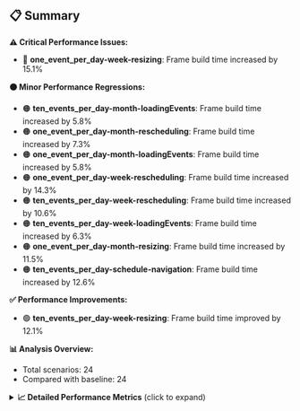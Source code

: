 ## 📋 Summary

**⚠️ Critical Performance Issues:**
- 🔴 **one_event_per_day-week-resizing**: Frame build time increased by 15.1%

**🟠 Minor Performance Regressions:**
- 🟠 **ten_events_per_day-month-loadingEvents**: Frame build time increased by 5.8%
- 🟠 **one_event_per_day-month-rescheduling**: Frame build time increased by 7.3%
- 🟠 **one_event_per_day-month-loadingEvents**: Frame build time increased by 5.8%
- 🟠 **one_event_per_day-week-rescheduling**: Frame build time increased by 14.3%
- 🟠 **ten_events_per_day-week-rescheduling**: Frame build time increased by 10.6%
- 🟠 **ten_events_per_day-week-loadingEvents**: Frame build time increased by 6.3%
- 🟠 **one_event_per_day-month-resizing**: Frame build time increased by 11.5%
- 🟠 **ten_events_per_day-schedule-navigation**: Frame build time increased by 12.6%

**✅ Performance Improvements:**
- 🟢 **ten_events_per_day-week-resizing**: Frame build time improved by 12.1%

**📊 Analysis Overview:**
- Total scenarios: 24
- Compared with baseline: 24

<details>
<summary><strong>📈 Detailed Performance Metrics</strong> (click to expand)</summary>

#### one_event_per_day-month-loadingEvents

| Metric | Current | Baseline | Change | Status |
|--------|---------|----------|--------|--------|
| Average Frame Build Time Millis | 4.10ms | 3.88ms | +0.23ms (+5.8%) | 🟠 |
| Worst Frame Build Time Millis | 8.06ms | 7.62ms | +0.44ms (+5.8%) | 🟠 |
| Missed Frame Build Budget Count | 0.0 | 0.0 | +0 (+0.0%) | 🟡 |
| Average Frame Rasterizer Time Millis | 2.63ms | 2.36ms | +0.27ms (+11.5%) | 🔴 |
| Missed Frame Rasterizer Budget Count | 0.0 | 0.0 | +0 (+0.0%) | 🟡 |
| New Gen Gc Count | 0.0 | 0.0 | +0 (+0.0%) | 🟡 |
| Old Gen Gc Count | 1.0 | 1.0 | +0 (+0.0%) | 🟡 |

#### one_event_per_day-month-navigation

| Metric | Current | Baseline | Change | Status |
|--------|---------|----------|--------|--------|
| Average Frame Build Time Millis | 4.79ms | 4.66ms | +0.13ms (+2.7%) | 🟠 |
| Worst Frame Build Time Millis | 18.75ms | 18.24ms | +0.50ms (+2.8%) | 🟠 |
| Missed Frame Build Budget Count | 1.25 | 1.0 | +0 (+25.0%) | 🔴 |
| Average Frame Rasterizer Time Millis | 3.96ms | 3.82ms | +0.14ms (+3.7%) | 🟠 |
| Missed Frame Rasterizer Budget Count | 0.25 | 0.25 | +0 (+0.0%) | 🟡 |
| New Gen Gc Count | 4.5 | 5.5 | -1 (-18.2%) | 🟢 |
| Old Gen Gc Count | 2.5 | 3.5 | -1 (-28.6%) | 🟢 |

#### one_event_per_day-month-rescheduling

| Metric | Current | Baseline | Change | Status |
|--------|---------|----------|--------|--------|
| Average Frame Build Time Millis | 0.70ms | 0.65ms | +0.05ms (+7.3%) | 🟠 |
| Worst Frame Build Time Millis | 7.40ms | 6.07ms | +1.33ms (+21.9%) | 🔴 |
| Missed Frame Build Budget Count | 0.0 | 0.0 | +0 (+0.0%) | 🟡 |
| Average Frame Rasterizer Time Millis | 2.87ms | 2.57ms | +0.30ms (+11.6%) | 🔴 |
| Missed Frame Rasterizer Budget Count | 0.25 | 0.25 | +0 (+0.0%) | 🟡 |
| New Gen Gc Count | 4.0 | 4.0 | +0 (+0.0%) | 🟡 |
| Old Gen Gc Count | 3.0 | 2.5 | +0 (+20.0%) | 🔴 |

#### one_event_per_day-month-resizing

| Metric | Current | Baseline | Change | Status |
|--------|---------|----------|--------|--------|
| Average Frame Build Time Millis | 0.59ms | 0.53ms | +0.06ms (+11.5%) | 🔴 |
| Worst Frame Build Time Millis | 4.33ms | 3.59ms | +0.74ms (+20.5%) | 🔴 |
| Missed Frame Build Budget Count | 0.0 | 0.0 | +0 (+0.0%) | 🟡 |
| Average Frame Rasterizer Time Millis | 2.62ms | 2.58ms | +0.05ms (+1.8%) | 🟠 |
| Missed Frame Rasterizer Budget Count | 0.0 | 0.0 | +0 (+0.0%) | 🟡 |
| New Gen Gc Count | 1.0 | 1.5 | -0 (-33.3%) | 🟢 |
| Old Gen Gc Count | 2.0 | 2.0 | +0 (+0.0%) | 🟡 |

#### one_event_per_day-schedule-loadingEvents

| Metric | Current | Baseline | Change | Status |
|--------|---------|----------|--------|--------|
| Average Frame Build Time Millis | 9.12ms | 8.90ms | +0.22ms (+2.4%) | 🟠 |
| Worst Frame Build Time Millis | 26.16ms | 25.36ms | +0.80ms (+3.1%) | 🟠 |
| Missed Frame Build Budget Count | 1.0 | 1.0 | +0 (+0.0%) | 🟡 |
| Average Frame Rasterizer Time Millis | 2.86ms | 2.85ms | +0.01ms (+0.3%) | 🟠 |
| Missed Frame Rasterizer Budget Count | 0.0 | 0.0 | +0 (+0.0%) | 🟡 |
| New Gen Gc Count | 2.0 | 2.0 | +0 (+0.0%) | 🟡 |
| Old Gen Gc Count | 2.0 | 1.5 | +0 (+33.3%) | 🔴 |

#### one_event_per_day-schedule-navigation

| Metric | Current | Baseline | Change | Status |
|--------|---------|----------|--------|--------|
| Average Frame Build Time Millis | 6.83ms | 6.98ms | -0.15ms (-2.2%) | 🟡 |
| Worst Frame Build Time Millis | 14.28ms | 16.47ms | -2.18ms (-13.3%) | 🟢 |
| Missed Frame Build Budget Count | 0.25 | 0.5 | -0 (-50.0%) | 🟢 |
| Average Frame Rasterizer Time Millis | 3.38ms | 3.23ms | +0.15ms (+4.6%) | 🟠 |
| Missed Frame Rasterizer Budget Count | 0.0 | 0.0 | +0 (+0.0%) | 🟡 |
| New Gen Gc Count | 7.0 | 6.0 | +1 (+16.7%) | 🔴 |
| Old Gen Gc Count | 3.0 | 2.0 | +1 (+50.0%) | 🔴 |

#### one_event_per_day-schedule-rescheduling

| Metric | Current | Baseline | Change | Status |
|--------|---------|----------|--------|--------|
| Average Frame Build Time Millis | 1.96ms | 1.95ms | +0.01ms (+0.5%) | 🟠 |
| Worst Frame Build Time Millis | 28.18ms | 28.35ms | -0.17ms (-0.6%) | 🟡 |
| Missed Frame Build Budget Count | 1.0 | 1.5 | -0 (-33.3%) | 🟢 |
| Average Frame Rasterizer Time Millis | 3.06ms | 3.11ms | -0.05ms (-1.5%) | 🟡 |
| Missed Frame Rasterizer Budget Count | 0.0 | 0.5 | -0 (-100.0%) | 🟢 |
| New Gen Gc Count | 8.5 | 9.0 | -0 (-5.6%) | 🟢 |
| Old Gen Gc Count | 4.0 | 4.0 | +0 (+0.0%) | 🟡 |

#### one_event_per_day-week-loadingEvents

| Metric | Current | Baseline | Change | Status |
|--------|---------|----------|--------|--------|
| Average Frame Build Time Millis | 1.25ms | 1.24ms | +0.01ms (+0.8%) | 🟠 |
| Worst Frame Build Time Millis | 2.38ms | 2.33ms | +0.05ms (+2.1%) | 🟠 |
| Missed Frame Build Budget Count | 0.0 | 0.0 | +0 (+0.0%) | 🟡 |
| Average Frame Rasterizer Time Millis | 2.05ms | 2.41ms | -0.37ms (-15.2%) | 🟢 |
| Missed Frame Rasterizer Budget Count | 0.0 | 0.0 | +0 (+0.0%) | 🟡 |
| New Gen Gc Count | 0.0 | 0.0 | +0 (+0.0%) | 🟡 |
| Old Gen Gc Count | 0.5 | 0.5 | +0 (+0.0%) | 🟡 |

#### one_event_per_day-week-navigation

| Metric | Current | Baseline | Change | Status |
|--------|---------|----------|--------|--------|
| Average Frame Build Time Millis | 2.93ms | 2.91ms | +0.02ms (+0.8%) | 🟠 |
| Worst Frame Build Time Millis | 9.71ms | 9.76ms | -0.05ms (-0.6%) | 🟡 |
| Missed Frame Build Budget Count | 0.0 | 0.0 | +0 (+0.0%) | 🟡 |
| Average Frame Rasterizer Time Millis | 3.47ms | 3.39ms | +0.08ms (+2.2%) | 🟠 |
| Missed Frame Rasterizer Budget Count | 0.25 | 0.25 | +0 (+0.0%) | 🟡 |
| New Gen Gc Count | 6.0 | 6.0 | +0 (+0.0%) | 🟡 |
| Old Gen Gc Count | 4.0 | 4.0 | +0 (+0.0%) | 🟡 |

#### one_event_per_day-week-rescheduling

| Metric | Current | Baseline | Change | Status |
|--------|---------|----------|--------|--------|
| Average Frame Build Time Millis | 0.68ms | 0.59ms | +0.09ms (+14.3%) | 🔴 |
| Worst Frame Build Time Millis | 5.76ms | 2.34ms | +3.42ms (+146.3%) | 🔴 |
| Missed Frame Build Budget Count | 0.0 | 0.0 | +0 (+0.0%) | 🟡 |
| Average Frame Rasterizer Time Millis | 2.88ms | 2.97ms | -0.08ms (-2.8%) | 🟡 |
| Missed Frame Rasterizer Budget Count | 0.25 | 0.25 | +0 (+0.0%) | 🟡 |
| New Gen Gc Count | 4.0 | 4.0 | +0 (+0.0%) | 🟡 |
| Old Gen Gc Count | 3.0 | 2.5 | +0 (+20.0%) | 🔴 |

#### one_event_per_day-week-resizing

| Metric | Current | Baseline | Change | Status |
|--------|---------|----------|--------|--------|
| Average Frame Build Time Millis | 0.68ms | 0.59ms | +0.09ms (+15.1%) | 🔴 |
| Worst Frame Build Time Millis | 2.49ms | 2.45ms | +0.04ms (+1.6%) | 🟠 |
| Missed Frame Build Budget Count | 0.0 | 0.0 | +0 (+0.0%) | 🟡 |
| Average Frame Rasterizer Time Millis | 3.95ms | 3.61ms | +0.34ms (+9.5%) | 🟠 |
| Missed Frame Rasterizer Budget Count | 0.25 | 0.0 | +0 (+0.0%) | 🟡 |
| New Gen Gc Count | 1.0 | 2.0 | -1 (-50.0%) | 🟢 |
| Old Gen Gc Count | 2.0 | 2.0 | +0 (+0.0%) | 🟡 |

#### one_event_per_day-week-scrolling

| Metric | Current | Baseline | Change | Status |
|--------|---------|----------|--------|--------|
| Average Frame Build Time Millis | 1.69ms | 1.74ms | -0.04ms (-2.5%) | 🟡 |
| Worst Frame Build Time Millis | 3.82ms | 2.99ms | +0.83ms (+27.8%) | 🔴 |
| Missed Frame Build Budget Count | 0.0 | 0.0 | +0 (+0.0%) | 🟡 |
| Average Frame Rasterizer Time Millis | 3.88ms | 3.35ms | +0.53ms (+15.8%) | 🔴 |
| Missed Frame Rasterizer Budget Count | 0.25 | 0.25 | +0 (+0.0%) | 🟡 |
| New Gen Gc Count | 5.0 | 5.5 | -0 (-9.1%) | 🟢 |
| Old Gen Gc Count | 2.0 | 2.0 | +0 (+0.0%) | 🟡 |

#### ten_events_per_day-month-loadingEvents

| Metric | Current | Baseline | Change | Status |
|--------|---------|----------|--------|--------|
| Average Frame Build Time Millis | 10.12ms | 9.56ms | +0.56ms (+5.8%) | 🟠 |
| Worst Frame Build Time Millis | 28.38ms | 27.51ms | +0.87ms (+3.2%) | 🟠 |
| Missed Frame Build Budget Count | 7.5 | 7.5 | +0 (+0.0%) | 🟡 |
| Average Frame Rasterizer Time Millis | 4.97ms | 4.92ms | +0.05ms (+1.0%) | 🟠 |
| Missed Frame Rasterizer Budget Count | 0.0 | 0.0 | +0 (+0.0%) | 🟡 |
| New Gen Gc Count | 11.0 | 10.0 | +1 (+10.0%) | 🟠 |
| Old Gen Gc Count | 7.5 | 7.5 | +0 (+0.0%) | 🟡 |

#### ten_events_per_day-month-navigation

| Metric | Current | Baseline | Change | Status |
|--------|---------|----------|--------|--------|
| Average Frame Build Time Millis | 10.77ms | 10.27ms | +0.50ms (+4.9%) | 🟠 |
| Worst Frame Build Time Millis | 40.45ms | 38.31ms | +2.14ms (+5.6%) | 🟠 |
| Missed Frame Build Budget Count | 2.5 | 2.5 | +0 (+0.0%) | 🟡 |
| Average Frame Rasterizer Time Millis | 5.31ms | 4.82ms | +0.49ms (+10.3%) | 🔴 |
| Missed Frame Rasterizer Budget Count | 0.0 | 0.0 | +0 (+0.0%) | 🟡 |
| New Gen Gc Count | 8.0 | 8.0 | +0 (+0.0%) | 🟡 |
| Old Gen Gc Count | 6.0 | 6.0 | +0 (+0.0%) | 🟡 |

#### ten_events_per_day-month-rescheduling

| Metric | Current | Baseline | Change | Status |
|--------|---------|----------|--------|--------|
| Average Frame Build Time Millis | 1.41ms | 1.42ms | -0.01ms (-0.5%) | 🟡 |
| Worst Frame Build Time Millis | 14.64ms | 14.41ms | +0.23ms (+1.6%) | 🟠 |
| Missed Frame Build Budget Count | 0.0 | 0.0 | +0 (+0.0%) | 🟡 |
| Average Frame Rasterizer Time Millis | 4.24ms | 4.04ms | +0.20ms (+5.0%) | 🟠 |
| Missed Frame Rasterizer Budget Count | 0.0 | 0.0 | +0 (+0.0%) | 🟡 |
| New Gen Gc Count | 6.0 | 6.0 | +0 (+0.0%) | 🟡 |
| Old Gen Gc Count | 2.0 | 2.0 | +0 (+0.0%) | 🟡 |

#### ten_events_per_day-month-resizing

| Metric | Current | Baseline | Change | Status |
|--------|---------|----------|--------|--------|
| Average Frame Build Time Millis | 1.48ms | 1.60ms | -0.12ms (-7.5%) | 🟢 |
| Worst Frame Build Time Millis | 11.70ms | 14.16ms | -2.46ms (-17.4%) | 🟢 |
| Missed Frame Build Budget Count | 0.0 | 0.5 | -0 (-100.0%) | 🟢 |
| Average Frame Rasterizer Time Millis | 5.35ms | 5.23ms | +0.12ms (+2.2%) | 🟠 |
| Missed Frame Rasterizer Budget Count | 0.0 | 0.5 | -0 (-100.0%) | 🟢 |
| New Gen Gc Count | 2.0 | 2.0 | +0 (+0.0%) | 🟡 |
| Old Gen Gc Count | 2.0 | 2.0 | +0 (+0.0%) | 🟡 |

#### ten_events_per_day-schedule-loadingEvents

| Metric | Current | Baseline | Change | Status |
|--------|---------|----------|--------|--------|
| Average Frame Build Time Millis | 5.77ms | 5.52ms | +0.25ms (+4.5%) | 🟠 |
| Worst Frame Build Time Millis | 29.34ms | 27.03ms | +2.31ms (+8.5%) | 🟠 |
| Missed Frame Build Budget Count | 3.5 | 4.0 | -0 (-12.5%) | 🟢 |
| Average Frame Rasterizer Time Millis | 3.26ms | 3.28ms | -0.03ms (-0.8%) | 🟡 |
| Missed Frame Rasterizer Budget Count | 0.0 | 0.0 | +0 (+0.0%) | 🟡 |
| New Gen Gc Count | 13.5 | 14.0 | -0 (-3.6%) | 🟡 |
| Old Gen Gc Count | 7.0 | 7.5 | -0 (-6.7%) | 🟢 |

#### ten_events_per_day-schedule-navigation

| Metric | Current | Baseline | Change | Status |
|--------|---------|----------|--------|--------|
| Average Frame Build Time Millis | 23.32ms | 20.71ms | +2.61ms (+12.6%) | 🔴 |
| Worst Frame Build Time Millis | 43.36ms | 43.57ms | -0.20ms (-0.5%) | 🟡 |
| Missed Frame Build Budget Count | 11.0 | 10.0 | +1 (+10.0%) | 🟠 |
| Average Frame Rasterizer Time Millis | 3.27ms | 2.99ms | +0.29ms (+9.6%) | 🟠 |
| Missed Frame Rasterizer Budget Count | 0.0 | 0.0 | +0 (+0.0%) | 🟡 |
| New Gen Gc Count | 17.5 | 18.0 | -0 (-2.8%) | 🟡 |
| Old Gen Gc Count | 10.0 | 9.0 | +1 (+11.1%) | 🔴 |

#### ten_events_per_day-schedule-rescheduling

| Metric | Current | Baseline | Change | Status |
|--------|---------|----------|--------|--------|
| Average Frame Build Time Millis | 0.98ms | 0.96ms | +0.02ms (+1.8%) | 🟠 |
| Worst Frame Build Time Millis | 19.27ms | 19.05ms | +0.22ms (+1.1%) | 🟠 |
| Missed Frame Build Budget Count | 0.75 | 0.75 | +0 (+0.0%) | 🟡 |
| Average Frame Rasterizer Time Millis | 3.88ms | 3.34ms | +0.54ms (+16.2%) | 🔴 |
| Missed Frame Rasterizer Budget Count | 1.5 | 0.0 | +2 (+0.0%) | 🟡 |
| New Gen Gc Count | 6.0 | 6.5 | -0 (-7.7%) | 🟢 |
| Old Gen Gc Count | 5.0 | 6.0 | -1 (-16.7%) | 🟢 |

#### ten_events_per_day-week-loadingEvents

| Metric | Current | Baseline | Change | Status |
|--------|---------|----------|--------|--------|
| Average Frame Build Time Millis | 2.34ms | 2.20ms | +0.14ms (+6.3%) | 🟠 |
| Worst Frame Build Time Millis | 8.68ms | 8.28ms | +0.40ms (+4.8%) | 🟠 |
| Missed Frame Build Budget Count | 0.0 | 0.0 | +0 (+0.0%) | 🟡 |
| Average Frame Rasterizer Time Millis | 3.98ms | 3.76ms | +0.22ms (+5.9%) | 🟠 |
| Missed Frame Rasterizer Budget Count | 0.25 | 0.25 | +0 (+0.0%) | 🟡 |
| New Gen Gc Count | 3.0 | 2.0 | +1 (+50.0%) | 🔴 |
| Old Gen Gc Count | 3.5 | 2.0 | +2 (+75.0%) | 🔴 |

#### ten_events_per_day-week-navigation

| Metric | Current | Baseline | Change | Status |
|--------|---------|----------|--------|--------|
| Average Frame Build Time Millis | 8.53ms | 8.63ms | -0.10ms (-1.2%) | 🟡 |
| Worst Frame Build Time Millis | 38.82ms | 38.50ms | +0.32ms (+0.8%) | 🟠 |
| Missed Frame Build Budget Count | 3.0 | 3.0 | +0 (+0.0%) | 🟡 |
| Average Frame Rasterizer Time Millis | 5.24ms | 5.70ms | -0.46ms (-8.1%) | 🟢 |
| Missed Frame Rasterizer Budget Count | 0.0 | 0.0 | +0 (+0.0%) | 🟡 |
| New Gen Gc Count | 12.0 | 12.0 | +0 (+0.0%) | 🟡 |
| Old Gen Gc Count | 6.5 | 7.0 | -0 (-7.1%) | 🟢 |

#### ten_events_per_day-week-rescheduling

| Metric | Current | Baseline | Change | Status |
|--------|---------|----------|--------|--------|
| Average Frame Build Time Millis | 1.15ms | 1.04ms | +0.11ms (+10.6%) | 🔴 |
| Worst Frame Build Time Millis | 6.14ms | 6.53ms | -0.38ms (-5.9%) | 🟢 |
| Missed Frame Build Budget Count | 0.0 | 0.0 | +0 (+0.0%) | 🟡 |
| Average Frame Rasterizer Time Millis | 6.31ms | 5.70ms | +0.61ms (+10.7%) | 🔴 |
| Missed Frame Rasterizer Budget Count | 9.0 | 2.0 | +7 (+350.0%) | 🔴 |
| New Gen Gc Count | 6.0 | 6.0 | +0 (+0.0%) | 🟡 |
| Old Gen Gc Count | 2.0 | 2.0 | +0 (+0.0%) | 🟡 |

#### ten_events_per_day-week-resizing

| Metric | Current | Baseline | Change | Status |
|--------|---------|----------|--------|--------|
| Average Frame Build Time Millis | 0.98ms | 1.12ms | -0.14ms (-12.1%) | 🟢 |
| Worst Frame Build Time Millis | 5.94ms | 4.71ms | +1.22ms (+26.0%) | 🔴 |
| Missed Frame Build Budget Count | 0.0 | 0.0 | +0 (+0.0%) | 🟡 |
| Average Frame Rasterizer Time Millis | 5.00ms | 7.44ms | -2.45ms (-32.9%) | 🟢 |
| Missed Frame Rasterizer Budget Count | 0.0 | 3.5 | -4 (-100.0%) | 🟢 |
| New Gen Gc Count | 1.0 | 1.0 | +0 (+0.0%) | 🟡 |
| Old Gen Gc Count | 1.5 | 1.5 | +0 (+0.0%) | 🟡 |

#### ten_events_per_day-week-scrolling

| Metric | Current | Baseline | Change | Status |
|--------|---------|----------|--------|--------|
| Average Frame Build Time Millis | 1.67ms | 1.63ms | +0.04ms (+2.7%) | 🟠 |
| Worst Frame Build Time Millis | 2.88ms | 3.38ms | -0.50ms (-14.8%) | 🟢 |
| Missed Frame Build Budget Count | 0.0 | 0.0 | +0 (+0.0%) | 🟡 |
| Average Frame Rasterizer Time Millis | 5.96ms | 6.17ms | -0.21ms (-3.5%) | 🟡 |
| Missed Frame Rasterizer Budget Count | 0.0 | 0.0 | +0 (+0.0%) | 🟡 |
| New Gen Gc Count | 8.0 | 8.0 | +0 (+0.0%) | 🟡 |
| Old Gen Gc Count | 2.0 | 2.0 | +0 (+0.0%) | 🟡 |

</details>

